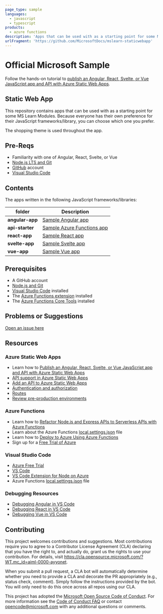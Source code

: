 ```yaml
---
page_type: sample
languages:
  - javascript
  - typescript
products:
  - azure functions
description: 'Apps that can be used with as a starting point for some MS Learn Modules.'
urlFragment: 'https://github.com/MicrosoftDocs/mslearn-staticwebapp'
---
```


# Official Microsoft Sample

Follow the hands-on tutorial to [publish an Angular, React, Svelte, or Vue JavaScript app and API with Azure Static Web Apps](https://docs.microsoft.com/learn/modules/publish-app-service-static-web-app-api/?WT.mc_id=aiml-0000-ayyonet).

## Static Web App

This repository contains apps that can be used with as a starting point for some MS Learn Modules. Because everyone has their own preference for their JavaScript frameworks/library, you can choose which one you prefer.

The shopping theme is used throughout the app.

## Pre-Reqs

- Familiarity with one of Angular, React, Svelte, or Vue
- [Node.js LTS and Git](https://nodejs.org/)
- [GitHub](https://github.com) account
- [Visual Studio Code](https://code.visualstudio.com/?WT.mc_id=aiml-0000-ayyonet)

## Contents

The apps written in the following JavaScript frameworks/libraries:

| folder          | Description                                                                                                 |
| --------------- | ----------------------------------------------------------------------------------------------------------- |
| **angular-app** | [Sample Angular app](https://github.com/MicrosoftDocs/mslearn-staticwebapp/blob/master/angular-app)         |
| **api-starter** | [Sample Azure Functions app](https://github.com/MicrosoftDocs/mslearn-staticwebapp/blob/master/api-starter) |
| **react-app**   | [Sample React app](https://github.com/MicrosoftDocs/mslearn-staticwebapp/blob/master/react-app)             |
| **svelte-app**  | [Sample Svelte app](https://github.com/MicrosoftDocs/mslearn-staticwebapp/blob/master/svelte-app)           |
| **vue-app**     | [Sample Vue app](https://github.com/MicrosoftDocs/mslearn-staticwebapp/blob/master/vue-app)                 |

## Prerequisites

- A GitHub account
- [Node.js and Git](https://nodejs.org/)
- [Visual Studio Code](https://code.visualstudio.com/?WT.mc_id=aiml-0000-ayyonet) installed
- The [Azure Functions extension](https://marketplace.visualstudio.com/items?itemName=ms-azuretools.vscode-azurefunctions%3FWT.mc_id%3Dmslearn_staticwebapp-github-jopapa&WT.mc_id=aiml-0000-ayyonet) installed
- The [Azure Functions Core Tools](https://docs.microsoft.com/azure/azure-functions/functions-run-local?WT.mc_id=aiml-0000-ayyonet) installed

## Problems or Suggestions

[Open an issue here](https://github.com/MicrosoftDocs/mslearn-staticwebapp/issues)

## Resources

### Azure Static Web Apps

- Learn how to [Publish an Angular, React, Svelte, or Vue JavaScript app and API with Azure Static Web Apps](https://docs.microsoft.com/learn/modules/publish-app-service-static-web-app-api?WT.mc_id=aiml-0000-ayyonet)
- [API support in Azure Static Web Apps](https://docs.microsoft.com/azure/static-web-apps/apis?WT.mc_id=aiml-0000-ayyonet)
- [Add an API to Azure Static Web Apps](https://docs.microsoft.com/azure/static-web-apps/add-api?WT.mc_id=aiml-0000-ayyonet)
- [Authentication and authorization](https://docs.microsoft.com/azure/static-web-apps/authentication-authorization?WT.mc_id=aiml-0000-ayyonet)
- [Routes](https://docs.microsoft.com/azure/static-web-apps/routes?WT.mc_id=aiml-0000-ayyonet)
- [Review pre-production environments](https://docs.microsoft.com/azure/static-web-apps/review-publish-pull-requests?WT.mc_id=aiml-0000-ayyonet)

### Azure Functions

- Learn how to [Refactor Node.js and Express APIs to Serverless APIs with Azure Functions](https://docs.microsoft.com/learn/modules/shift-nodejs-express-apis-serverless/?WT.mc_id=aiml-0000-ayyonet)
- Learn about the Azure Functions [local.settings.json](https://docs.microsoft.com/azure/azure-functions/functions-run-local?WT.mc_id=aiml-0000-ayyonet#local-settings-file?wt.mc_id=mslearn_staticwebapp-github-jopapa) file
- Learn how to [Deploy to Azure Using Azure Functions](https://code.visualstudio.com/tutorials/functions-extension/getting-started?WT.mc_id=aiml-0000-ayyonet)
- Sign up for a [Free Trial of Azure](https://azure.microsoft.com/free/?WT.mc_id=aiml-0000-ayyonet)

### Visual Studio Code

- [Azure Free Trial](https://azure.microsoft.com/free/?WT.mc_id=aiml-0000-ayyonet)
- [VS Code](https://code.visualstudio.com/?WT.mc_id=aiml-0000-ayyonet)
- [VS Code Extension for Node on Azure](https://marketplace.visualstudio.com/items?itemName=ms-vscode.vscode-node-azure-pack&WT.mc_id=aiml-0000-ayyonet)
- Azure Functions [local.settings.json](https://docs.microsoft.com/azure/azure-functions/functions-run-local?WT.mc_id=aiml-0000-ayyonet#local-settings-file?WT.mc_id=mslearn_staticwebapp-github-jopapa) file

### Debugging Resources

- [Debugging Angular in VS Code](https://code.visualstudio.com/docs/nodejs/angular-tutorial?WT.mc_id=aiml-0000-ayyonet)
- [Debugging React in VS Code](https://code.visualstudio.com/docs/nodejs/reactjs-tutorial?WT.mc_id=aiml-0000-ayyonet)
- [Debugging Vue in VS Code](https://code.visualstudio.com/docs/nodejs/vuejs-tutorial?WT.mc_id=aiml-0000-ayyonet)

## Contributing

This project welcomes contributions and suggestions. Most contributions require you to agree to a
Contributor License Agreement (CLA) declaring that you have the right to, and actually do, grant us
the rights to use your contribution. For details, visit https://cla.opensource.microsoft.com/?WT.mc_id=aiml-0000-ayyonet.

When you submit a pull request, a CLA bot will automatically determine whether you need to provide
a CLA and decorate the PR appropriately (e.g., status check, comment). Simply follow the instructions
provided by the bot. You will only need to do this once across all repos using our CLA.

This project has adopted the [Microsoft Open Source Code of Conduct](https://opensource.microsoft.com/codeofconduct/?WT.mc_id=aiml-0000-ayyonet).
For more information see the [Code of Conduct FAQ](https://opensource.microsoft.com/codeofconduct/faq/?WT.mc_id=aiml-0000-ayyonet) or
contact [opencode@microsoft.com](mailto:opencode@microsoft.com) with any additional questions or comments.
